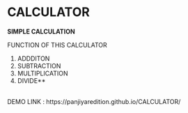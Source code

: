 # CALCULATOR
**SIMPLE CALCULATION**

FUNCTION OF THIS CALCULATOR
1. ADDDITON
2. SUBTRACTION 
3. MULTIPLICATION 
4. DIVIDE**
 <BR>
 DEMO LINK : https://panjiyaredition.github.io/CALCULATOR/

